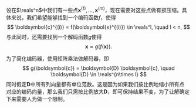 设在$\reals^n$中我们有一些点$\boldsymbol{x}^{(1)},\ldots,\boldsymbol{x}^{(m)}$，现在需要对这些点做有损压缩。具体来说，我们希望能够找到一个编码函数$f$，使得
$$
\boldsymbol{c}^{(i)} = f(\boldsymbol{x}^{(i)}) \in \reals^l, \quad l < n,
$$
与此同时，还需要找到一个解码函数$g$使得
$$
\boldsymbol{x} \approx g(f(\boldsymbol{x})).
$$

为了简化编码器，使用矩阵乘法做解码器，即
$$
g(\boldsymbol{c}) = \boldsymbol{D} \boldsymbol{c}, \quad \boldsymbol{D} \in \reals^{n\times l}
$$
同时假定$\boldsymbol{D}$中所有列向量都有单位范数。这是因为如果我们按比例地缩小所有点
对应的编码向量，那么我们只需按比例放大$\boldsymbol{D}$，即可保持结果不变，为了让解确定下来需要人为做一个限制。

